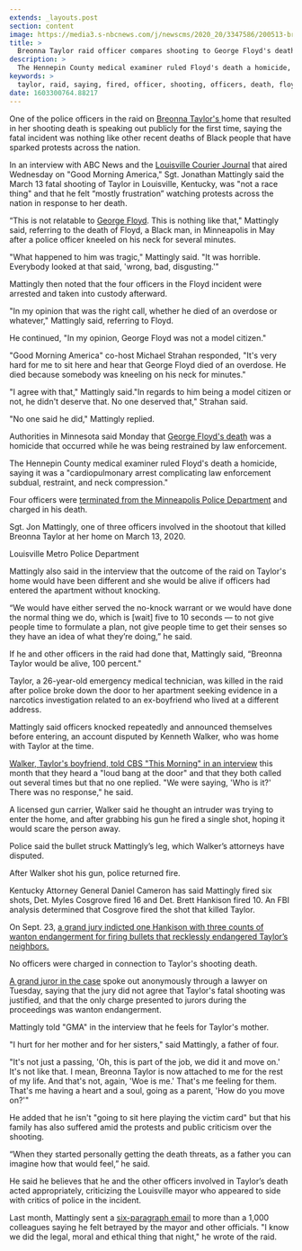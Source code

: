 ```yaml
--- 
extends: _layouts.post 
section: content 
image: https://media3.s-nbcnews.com/j/newscms/2020_20/3347586/200513-breonna_taylor-mc-1209_d14d8a14df18f56037df312554d4d1fe.nbcnews-fp-1200-630.png 
title: > 
  Breonna Taylor raid officer compares shooting to George Floyd's death: 'This is not kneeling on a neck' 
description: > 
  The Hennepin County medical examiner ruled Floyd's death a homicide, saying it was a "cardiopulmonary arrest complicating law enforcement subdual, restraint, and neck compression."Jon Mattingly, one of three officers involved in the shootout that killed Breonna Taylor at her home on March 13, 2020.If he and other officers in the raid had done that, Mattingly said, “Breonna Taylor would be alive, 100 percent."Kentucky Attorney General Daniel Cameron has said Mattingly fired six shots, Det.No officers were charged in connection to Taylor's shooting death. 
keywords: > 
  taylor, raid, saying, fired, officer, shooting, officers, death, floyd, floyds, compares, taylors, mattingly, neck, george, kneeling 
date: 1603300764.88217 
--- 
```

<div><p class="endmarkEnabled">One of the police officers in the raid on <a href="https://www.nbcnews.com/news/us-news/black-woman-shot-killed-after-kentucky-police-entered-her-home-n1205651">Breonna Taylor's </a>home that resulted in her shooting death is speaking out publicly for the first time, saying the fatal incident was nothing like other recent deaths of Black people that have sparked protests across the nation.</p><p class="endmarkEnabled">In an interview with ABC News and the <a href="https://www.courier-journal.com/story/news/local/breonna-taylor/2020/10/21/louisville-police-officer-exclusive-interview-breonna-taylor-shooting/3711940001/">Louisville Courier Journal</a> that aired Wednesday on "Good Morning America," Sgt. Jonathan Mattingly said the March 13 fatal shooting of Taylor in Louisville, Kentucky, was "not a race thing" and that he felt &#8220;mostly frustration&#8221; watching protests across the nation in response to her death.</p><p></p><p id="taboolaReadMoreBelow"></p><p class="endmarkEnabled">&#8220;This is not relatable to <a href="https://www.nbcnews.com/news/us-news/man-dies-after-pleading-i-can-t-breathe-during-arrest-n1214586">George Floyd</a>. This is nothing like that," Mattingly said, referring to the death of Floyd, a Black man, in Minneapolis in May after a police officer kneeled on his neck for several minutes.</p><p class="endmarkEnabled">"What happened to him was tragic," Mattingly said. "It was horrible. Everybody looked at that said, 'wrong, bad, disgusting.'"</p><p class="endmarkEnabled">Mattingly then noted that the four officers in the Floyd incident were arrested and taken into custody afterward.</p><p class="endmarkEnabled">"In my opinion that was the right call, whether he died of an overdose or whatever," Mattingly said, referring to Floyd.</p><p></p><p class="endmarkEnabled">He continued, "In my opinion, George Floyd was not a model citizen."</p><p class="endmarkEnabled">"Good Morning America" co-host Michael Strahan responded, "It's very hard for me to sit here and hear that George Floyd died of an overdose. He died because somebody was kneeling on his neck for minutes."</p><p class="endmarkEnabled">"I agree with that," Mattingly said."In regards to him being a model citizen or not, he didn't deserve that. No one deserved that," Strahan said.</p><p class="endmarkEnabled">"No one said he did," Mattingly replied.</p><p></p><p class="endmarkEnabled">Authorities in Minnesota said Monday that <a href="https://www.nbcnews.com/george-floyd-death" target="_blank">George Floyd's death</a> was a homicide that occurred while he was being restrained by law enforcement.</p><p class="endmarkEnabled">The Hennepin County medical examiner ruled Floyd's death a homicide, saying it was a "cardiopulmonary arrest complicating law enforcement subdual, restraint, and neck compression."</p><p class="endmarkEnabled">Four officers were <a href="https://www.nbcnews.com/news/us-news/officers-involved-deadly-arrest-black-man-minneapolis-have-been-fired-n1215046" target="_blank">terminated from the Minneapolis Police Department</a> and charged in his death.</p><p class="lazyload-placeholder"></p><p class="caption__container">Sgt. Jon Mattingly, one of three officers involved in the shootout that killed Breonna Taylor at her home on March 13, 2020.</p><p class="caption__source">Louisville Metro Police Department</p><p class="endmarkEnabled">Mattingly also said in the interview that the outcome of the raid on Taylor's home would have been different and she would be alive if officers had entered the apartment without knocking.</p><p></p><p class="endmarkEnabled">&#8220;We would have either served the no-knock warrant or we would have done the normal thing we do, which is [wait] five to 10 seconds &#8212; to not give people time to formulate a plan, not give people time to get their senses so they have an idea of what they&#8217;re doing,&#8221; he said.</p><p class="endmarkEnabled">If he and other officers in the raid had done that, Mattingly said, &#8220;Breonna Taylor would be alive, 100 percent."</p><p class="endmarkEnabled">Taylor, a 26-year-old emergency medical technician, was killed in the raid after police broke down the door to her apartment seeking evidence in a narcotics investigation related to an ex-boyfriend who lived at a different address.</p><p class="endmarkEnabled">Mattingly said officers knocked repeatedly and announced themselves before entering, an account disputed by Kenneth Walker, who was home with Taylor at the time.</p><p></p><p class="endmarkEnabled"><a href="https://www.nbcnews.com/news/us-news/what-war-probably-sounds-boyfriend-breonna-taylor-recalls-her-fatal-n1243426" target="_blank">Walker, Taylor's boyfriend, told CBS "This Morning" in an interview</a> this month that they heard a "loud bang at the door" and that they both called out several times but that no one replied. "We were saying, 'Who is it?' There was no response," he said.</p><p class="endmarkEnabled">A licensed gun carrier, Walker said he thought an intruder was trying to enter the home, and after grabbing his gun he fired a single shot, hoping it would scare the person away.</p><p class="endmarkEnabled">Police said the bullet struck Mattingly&#8217;s leg, which Walker&#8217;s attorneys have disputed.</p><p class="endmarkEnabled">After Walker shot his gun, police returned fire.</p><p></p><p class="endmarkEnabled">Kentucky Attorney General Daniel Cameron has said Mattingly fired six shots, Det. Myles Cosgrove fired 16 and Det. Brett Hankison fired 10. An FBI analysis determined that Cosgrove fired the shot that killed Taylor.</p><p class="endmarkEnabled">On Sept. 23, <a href="https://www.nbcnews.com/news/us-news/former-louisville-police-officer-brett-hankison-charged-breonna-taylor-s-n1238036">a grand jury indicted one Hankison with three counts of wanton endangerment for firing bullets that recklessly endangered Taylor&#8217;s neighbors.</a></p><p class="endmarkEnabled">No officers were charged in connection to Taylor's shooting death.</p><p class="endmarkEnabled"><a href="https://www.nbcnews.com/news/us-news/kentucky-judge-orders-grand-jury-records-unsealed-breonna-taylor-case-n1244041">A grand juror in the case</a> spoke out anonymously through a lawyer on Tuesday, saying that the jury did not agree that Taylor's fatal shooting was justified, and that the only charge presented to jurors during the proceedings was wanton endangerment.</p><p></p><p class="endmarkEnabled">Mattingly told "GMA" in the interview that he feels for Taylor's mother.</p><p class="endmarkEnabled">"I hurt for her mother and for her sisters," said Mattingly, a father of four.</p><p class="endmarkEnabled">"It's not just a passing, 'Oh, this is part of the job, we did it and move on.' It's not like that. I mean, Breonna Taylor is now attached to me for the rest of my life. And that's not, again, 'Woe is me.' That's me feeling for them. That's me having a heart and a soul, going as a parent, 'How do you move on?'"</p><p class="endmarkEnabled">He added that he isn't "going to sit here playing the victim card" but that his family has also suffered amid the protests and public criticism over the shooting.</p><p></p><p class="endmarkEnabled">&#8220;When they started personally getting the death threats, as a father you can imagine how that would feel,&#8221; he said.</p><p class="endmarkEnabled">He said he believes that he and the other officers involved in Taylor&#8217;s death acted appropriately, criticizing the Louisville mayor who appeared to side with critics of police in the incident.</p><p class="endmarkEnabled">Last month, Mattingly sent a <a href="https://www.nbcnews.com/news/us-news/wounded-officer-breonna-taylor-shooting-i-know-we-did-legal-n1240732">six-paragraph email</a> to more than a 1,000 colleagues saying he felt betrayed by the mayor and other officials. "I know we did the legal, moral and ethical thing that night," he wrote of the raid.</p></div>